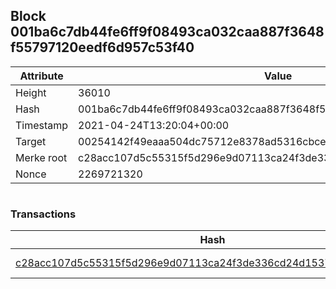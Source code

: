 ## Block 001ba6c7db44fe6ff9f08493ca032caa887f3648f55797120eedf6d957c53f40

Attribute | Value
--- | ---
Height | 36010
Hash | 001ba6c7db44fe6ff9f08493ca032caa887f3648f55797120eedf6d957c53f40
Timestamp | 2021-04-24T13:20:04+00:00
Target | 00254142f49eaaa504dc75712e8378ad5316cbcead634704b3734b6271167cc4
Merke root | c28acc107d5c55315f5d296e9d07113ca24f3de336cd24d1537864e8caf48b23
Nonce | 2269721320

```

```

### Transactions

Hash | Amount
--- | ---
[c28acc107d5c55315f5d296e9d07113ca24f3de336cd24d1537864e8caf48b23](c28acc107d5c55315f5d296e9d07113ca24f3de336cd24d1537864e8caf48b23.md) | 10.00000000 SKEPTI 
